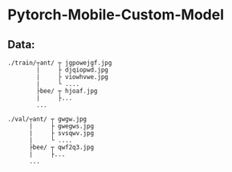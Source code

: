 # Pytorch-Mobile-Custom-Model
## Data:   

    ./train/┬ant/ ┬ jgpowejgf.jpg 
            |     ├ djqiopwd.jpg
            |     ├ viowhvwe.jpg
            |     └ ....
            ├bee/ ┬ hjoaf.jpg
            |     ├...
            ...
                
    ./val/┬ant/ ┬ gwgw.jpg 
          |     ├ gwegws.jpg
          |     ├ svsqwv.jpg
          |     └ ....
          ├bee/ ┬ qwf2q3.jpg
          |     ├...
          ...

